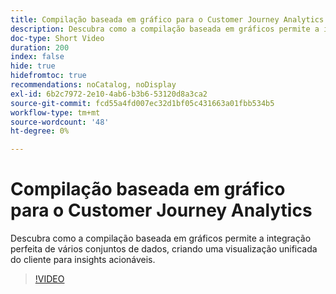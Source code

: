 ```yaml
---
title: Compilação baseada em gráfico para o Customer Journey Analytics
description: Descubra como a compilação baseada em gráficos permite a integração perfeita de vários conjuntos de dados, criando uma visualização unificada do cliente para insights acionáveis.
doc-type: Short Video
duration: 200
index: false
hide: true
hidefromtoc: true
recommendations: noCatalog, noDisplay
exl-id: 6b2c7972-2e10-4ab6-b3b6-53120d8a3ca2
source-git-commit: fcd55a4fd007ec32d1bf05c431663a01fbb534b5
workflow-type: tm+mt
source-wordcount: '48'
ht-degree: 0%

---
```


# Compilação baseada em gráfico para o Customer Journey Analytics

Descubra como a compilação baseada em gráficos permite a integração perfeita de vários conjuntos de dados, criando uma visualização unificada do cliente para insights acionáveis.

<!-- 62_S112_3442459_199_graphbased-stitching-for-customer-journey-analytics -->
>[!VIDEO](https://video.tv.adobe.com/v/3458317/?learn=on&enablevpops=true)

